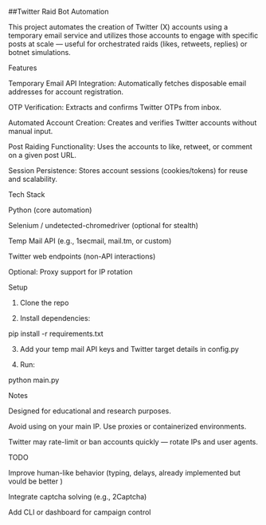 ##Twitter Raid Bot Automation

This project automates the creation of Twitter (X) accounts using a temporary email service and utilizes those accounts to engage with specific posts at scale — useful for orchestrated raids (likes, retweets, replies) or botnet simulations.

Features

Temporary Email API Integration: Automatically fetches disposable email addresses for account registration.

OTP Verification: Extracts and confirms Twitter OTPs from inbox.

Automated Account Creation: Creates and verifies Twitter accounts without manual input.

Post Raiding Functionality: Uses the accounts to like, retweet, or comment on a given post URL.

Session Persistence: Stores account sessions (cookies/tokens) for reuse and scalability.


Tech Stack

Python (core automation)

Selenium / undetected-chromedriver (optional for stealth)

Temp Mail API (e.g., 1secmail, mail.tm, or custom)

Twitter web endpoints (non-API interactions)

Optional: Proxy support for IP rotation


Setup

1. Clone the repo


2. Install dependencies:

pip install -r requirements.txt


3. Add your temp mail API keys and Twitter target details in config.py


4. Run:

python main.py



Notes

Designed for educational and research purposes.

Avoid using on your main IP. Use proxies or containerized environments.

Twitter may rate-limit or ban accounts quickly — rotate IPs and user agents.


TODO

Improve human-like behavior (typing, delays, already implemented but vould be better )

Integrate captcha solving (e.g., 2Captcha)

Add CLI or dashboard for campaign control
